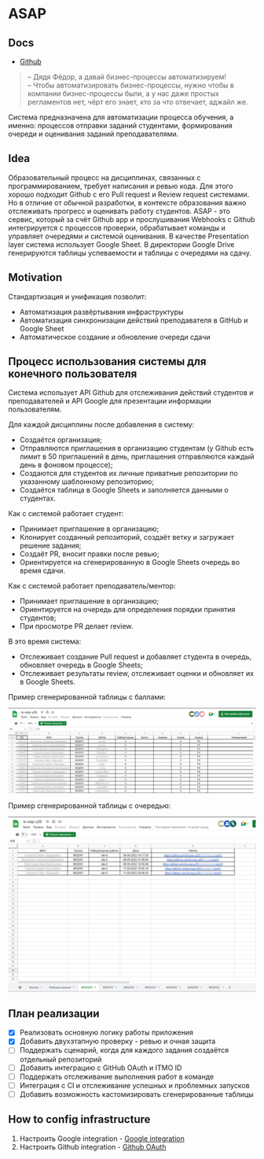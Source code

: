 # ASAP

## Docs
- [Github](Docs/Github)

> – Дядя Фёдор, а давай бизнес-процессы автоматизируем! \
> – Чтобы автоматизировать бизнес-процессы, нужно чтобы в компании бизнес-процессы были, а у нас даже простых регламентов
> нет, чёрт его знает, кто за что отвечает, аджайл же.

Система предназначена для автоматизации процесса обучения, а именно: процессов отправки заданий студентами, формирования
очереди и оценивания заданий преподавателями.

## Idea

Образовательный процесс на дисциплинах, связанных с программированием, требует написания и ревью кода. Для этого хорошо
подходит Github с его Pull request и Review request системами. Но в отличие от обычной разработки, в контексте
образования важно отслеживать прогресс и оценивать работу студентов. ASAP - это сервис, который за счёт Github app и
прослушивания Webhooks с Github интегрируется с процессов проверки, обрабатывает команды и управляет очередями и системой
оценивания. В качестве Presentation layer система использует Google Sheet. В директории Google Drive генерируются таблицы
успеваемости и таблицы с очередями на сдачу.

## Motivation

Стандартизация и унификация позволит:

- Автоматизация развёртывания инфраструктуры
- Автоматизация синхронизации действий преподавателя в GitHub и Google Sheet
- Автоматическое создание и обновление очереди сдачи

## Процесс использования системы для конечного пользователя

Система использует API Github для отслеживания действий студентов и преподавателей и API Google для презентации
информации пользователям.

Для каждой дисциплины после добавления в систему:

- Создаётся организация;
- Отправляются приглашения в организацию студентам (у Github есть лимит в 50 приглашений в день, приглашения отправляются
  каждый день в фоновом процессе);
- Создаются для студентов их личные приватные репозитории по указанному шаблонному репозиторию;
- Создаётся таблица в Google Sheets и заполняется данными о студентах.

Как с системой работает студент:

- Принимает приглашение в организацию;
- Клонирует созданный репозиторий, создаёт ветку и загружает решение задания;
- Создаёт PR, вносит правки после ревью;
- Ориентируется на сгенерированную в Google Sheets очередь во время сдачи.

Как с системой работает преподаватель/ментор:

- Принимает приглашение в организацию;
- Ориентируется на очередь для определения порядки принятия студентов;
- При просмотре PR делает review.

В это время система:

- Отслеживает создание Pull request и добавляет студента в очередь, обновляет очередь в Google Sheets;
- Отслеживает результаты review, отслеживает оценки и обновляет их в Google Sheets.

Пример сгенерированной таблицы с баллами:

![Points](Docs/Images/PointsTableSample.png)

Пример сгенерированной таблицы с очередью:

![Queue](Docs/Images/QueueTableSample.png)

## План реализации

- [x] Реализовать основную логику работы приложения
- [x] Добавить двухэтапную проверку - ревью и очная защита
- [ ] Поддержать сценарий, когда для каждого задания создаётся отдельный репозиторий
- [ ] Добавить интеграцию с GitHub OAuth и ITMO ID
- [ ] Поддержать отслеживание выполнения работ в команде
- [ ] Интеграция с CI и отслеживание успешных и проблемных запусков
- [ ] Добавить возможность кастомизировать сгенерированные таблицы

## How to config infrastructure

1. Настроить Google integration - [Google integration](Docs/Deployment-guides/Setup-google-service-acoount.md)
2. Настроить Github integration - [Github OAuth](Docs/Deployment-guides/Setup-google-service-acoount.md)